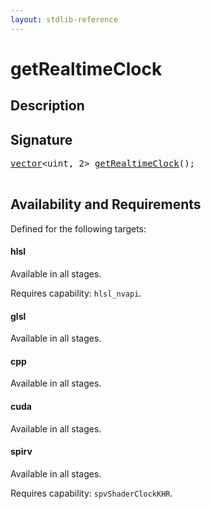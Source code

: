 ```yaml
---
layout: stdlib-reference
---
```


# getRealtimeClock

## Description





## Signature 

<pre>
<a href="index.html" class="code_type">vector</a>&lt;<span class="code_keyword">uint</span>, 2&gt; <a href="getrealtimeclock-3b.html">getRealtimeClock</a>();

</pre>

## Availability and Requirements

Defined for the following targets:

#### hlsl
Available in all stages.

Requires capability: `hlsl_nvapi`.
#### glsl
Available in all stages.

#### cpp
Available in all stages.

#### cuda
Available in all stages.

#### spirv
Available in all stages.

Requires capability: `spvShaderClockKHR`.


